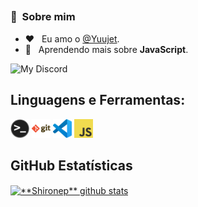 ## <h3> :woman: &nbsp;Sobre mim </h3>

- :heart: &nbsp; Eu amo o <a href="https://github.com/Yuujet">@Yuujet</a>.
- 🌱 &nbsp; Aprendendo mais sobre **JavaScript**.

![My Discord](https://discord-readme-badge.vercel.app/api?id=256422547556401152)

## **Linguagens e Ferramentas:**  

<code><img height="30" src="https://raw.githubusercontent.com/github/explore/80688e429a7d4ef2fca1e82350fe8e3517d3494d/topics/terminal/terminal.png"></code>
<code><img height="30" src="https://raw.githubusercontent.com/github/explore/80688e429a7d4ef2fca1e82350fe8e3517d3494d/topics/git/git.png"></code>
<code><img height="30" src="https://raw.githubusercontent.com/github/explore/80688e429a7d4ef2fca1e82350fe8e3517d3494d/topics/visual-studio-code/visual-studio-code.png"></code>
<code><img height="30" src="https://raw.githubusercontent.com/github/explore/80688e429a7d4ef2fca1e82350fe8e3517d3494d/topics/javascript/javascript.png"></code>

## **GitHub Estatísticas**

<a href="https://github.com/Shironep">
 <img align="center" src="https://github-readme-stats.vercel.app/api?username=xirpy&show_icons=true&theme=dracula&line_height=27" alt="**Shironep** github stats"/>
</a>
